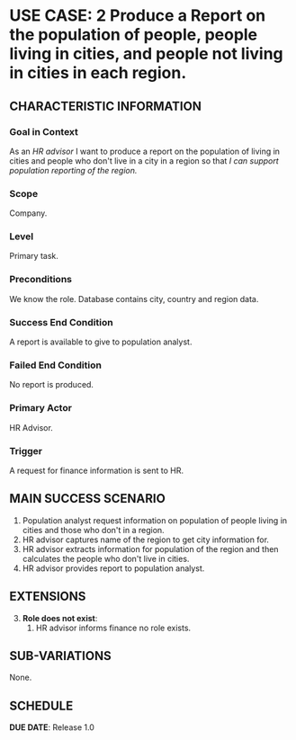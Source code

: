 # USE CASE: 2 Produce a Report on the population of people, people living in cities, and people not living in cities in each region.

## CHARACTERISTIC INFORMATION

### Goal in Context

As an *HR advisor* I want to produce a report on the population of living in cities and people who don't live in a city in a region  so that *I can support population reporting of the region.*

### Scope

Company.

### Level

Primary task.

### Preconditions

We know the role.  Database contains city, country and region data.

### Success End Condition

A report is available to give to population analyst.

### Failed End Condition

No report is produced.

### Primary Actor

HR Advisor.

### Trigger

A request for finance information is sent to HR.

## MAIN SUCCESS SCENARIO

1. Population analyst request information on population of people living in cities and those who don't in a region.
2. HR advisor captures name of the region to get city information for.
3. HR advisor extracts  information for population of the region and then calculates the people who don't live in cities.
4. HR advisor provides report to population analyst.

## EXTENSIONS

3. **Role does not exist**:
    1. HR advisor informs finance no role exists.

## SUB-VARIATIONS

None.

## SCHEDULE

**DUE DATE**: Release 1.0